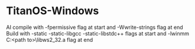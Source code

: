 # TitanOS-Windows
AI
compile with -fpermissive flag at start and -Wwrite-strings flag at end 
Build with -static -static-libgcc -static-libstdc++ flags at start and -lwinmm C:\<path to>\libws2_32.a flag at end
